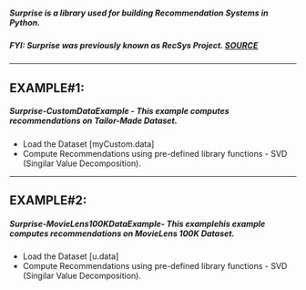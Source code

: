 ##### Surprise is a library used for building Recommendation Systems in Python.
##### FYI: **Surprise** was previously known as **RecSys Project**. [SOURCE](https://github.com/NicolasHug/RecSys)

<hr>

## EXAMPLE#1: 
##### Surprise-CustomDataExample - This example computes recommendations on Tailor-Made Dataset.
  * Load the Dataset [myCustom.data]
  * Compute Recommendations using pre-defined library functions - SVD (Singilar Value Decomposition).

<hr>

## EXAMPLE#2: 
##### Surprise-MovieLens100KDataExample- This examplehis example computes recommendations on MovieLens 100K Dataset.
  * Load the Dataset [u.data]
  * Compute Recommendations using pre-defined library functions - SVD (Singilar Value Decomposition).
